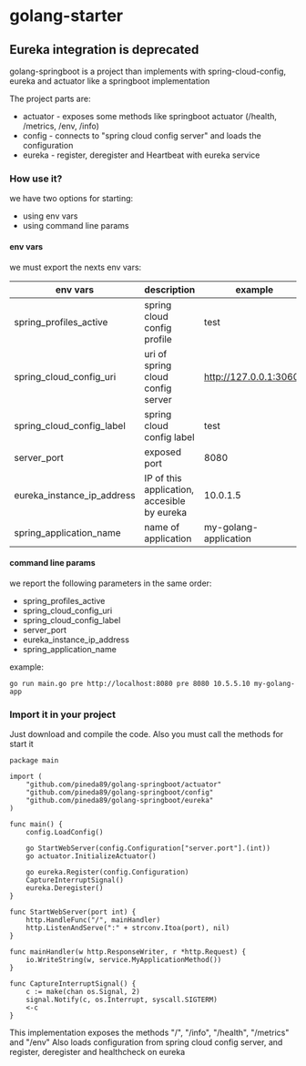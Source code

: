 # golang-starter

## Eureka integration is deprecated

golang-springboot is a project than implements with spring-cloud-config, eureka and actuator like a springboot implementation

The project parts are:
* actuator - exposes some methods like springboot actuator (/health, /metrics, /env, /info)
* config - connects to "spring cloud config server" and loads the configuration
* eureka - register, deregister and Heartbeat with eureka service

### How use it?

we have two options for starting:
* using env vars
* using command line params

#### env vars

we must export the nexts env vars:

| env vars | description | example |
| ---------- | ---------- | ---------- |
| spring_profiles_active | spring cloud config profile | test
| spring_cloud_config_uri | uri of spring cloud config server | http://127.0.0.1:30606
| spring_cloud_config_label | spring cloud config label | test
| server_port | exposed port | 8080
| eureka_instance_ip_address | IP of this application, accesible by eureka | 10.0.1.5
| spring_application_name | name of application | my-golang-application

#### command line params

we report the following parameters in the same order:
* spring_profiles_active
* spring_cloud_config_uri
* spring_cloud_config_label
* server_port
* eureka_instance_ip_address
* spring_application_name

example:

```golang
go run main.go pre http://localhost:8080 pre 8080 10.5.5.10 my-golang-app
```

### Import it in your project

Just download and compile the code. Also you must call the methods for start it

```golang
package main

import (
	"github.com/pineda89/golang-springboot/actuator"
	"github.com/pineda89/golang-springboot/config"
	"github.com/pineda89/golang-springboot/eureka"
)

func main() {
	config.LoadConfig()

	go StartWebServer(config.Configuration["server.port"].(int))
	go actuator.InitializeActuator()

	go eureka.Register(config.Configuration)
	CaptureInterruptSignal()
	eureka.Deregister()
}

func StartWebServer(port int) {
	http.HandleFunc("/", mainHandler)
	http.ListenAndServe(":" + strconv.Itoa(port), nil)
}

func mainHandler(w http.ResponseWriter, r *http.Request) {
	io.WriteString(w, service.MyApplicationMethod())
}

func CaptureInterruptSignal() {
	c := make(chan os.Signal, 2)
	signal.Notify(c, os.Interrupt, syscall.SIGTERM)
	<-c
}

```

This implementation exposes the methods "/", "/info", "/health", "/metrics" and "/env"
Also loads configuration from spring cloud config server, and register, deregister and healthcheck on eureka

